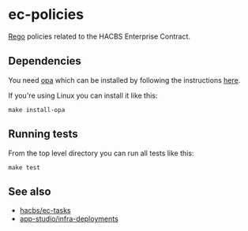 ec-policies
===========

[Rego][rego] policies related to the HACBS Enterprise Contract.


Dependencies
------------

You need [opa][opa] which can be installed by following the instructions
[here][opa-download].

If you're using Linux you can install it like this:

    make install-opa


Running tests
-------------

From the top level directory you can run all tests like this:

    make test


See also
--------

* [hacbs/ec-tasks](https://github.com/hacbs-contract/ec-tasks)
* [app-studio/infra-deployments](https://github.com/hacbs-contract/infra-deployments)



[rego]: https://www.openpolicyagent.org/docs/latest/policy-language/
[opa]: https://www.openpolicyagent.org/docs/latest/
[opa-download]: https://www.openpolicyagent.org/docs/latest/#1-download-opa
